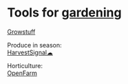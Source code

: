 
# Tools for [gardening](https://notageni.us/plants/)

[Growstuff](https://www.growstuff.org/)

Produce in season:  
[HarvestSignal☁](https://harvestsignal.com/)

Horticulture:  
[OpenFarm](https://openfarm.cc/)
